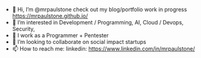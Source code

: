 - 👋 Hi, I’m @mrpaulstone check out my blog/portfolio work in progress https://mrpaulstone.github.io/
- 👀 I’m interested in  Development / Programming, AI, Cloud / Devops, Security,
- 🌱 I work as a Programmer + Pentester
- 💞️ I’m looking to collaborate on social impact startups
- 📫 How to reach me: linkedin: https://www.linkedin.com/in/mrpaulstone/

<!---

--->
